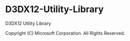 # D3DX12-Utility-Library

D3DX12 Utility Library

Copyright (C) Microsoft Corporation.  All Rights Reserved.
